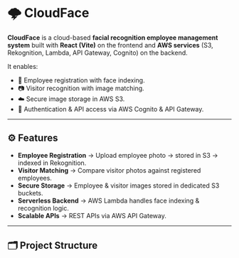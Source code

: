 # 🌩️ CloudFace

**CloudFace** is a cloud-based **facial recognition employee management system** built with **React (Vite)** on the frontend and **AWS services** (S3, Rekognition, Lambda, API Gateway, Cognito) on the backend.  

It enables:  
- 👤 Employee registration with face indexing.  
- 📷 Visitor recognition with image matching.  
- ☁️ Secure image storage in AWS S3.  
- 🔐 Authentication & API access via AWS Cognito & API Gateway.  

---

## ⚙️ Features  

- **Employee Registration** → Upload employee photo → stored in S3 → indexed in Rekognition.  
- **Visitor Matching** → Compare visitor photos against registered employees.  
- **Secure Storage** → Employee & visitor images stored in dedicated S3 buckets.  
- **Serverless Backend** → AWS Lambda handles face indexing & recognition logic.  
- **Scalable APIs** → REST APIs via AWS API Gateway.  

---

## 🗂 Project Structure  


